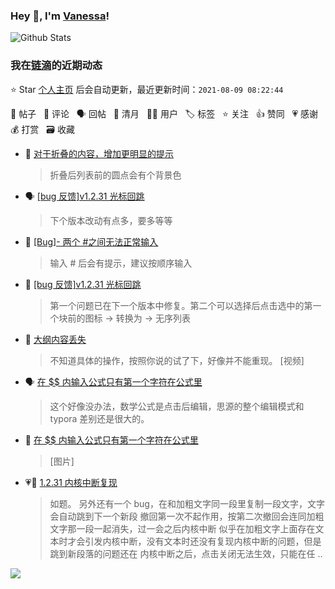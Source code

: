 ### Hey 👋, I'm [Vanessa](http://vanessa.b3log.org/)!

![Github Stats](https://github-readme-stats.vercel.app/api?username=Vanessa219&show_icons=true)

<!--events start -->

### 我在[链滴](https://ld246.com)的近期动态

⭐️ Star [个人主页](https://github.com/Vanessa219/Vanessa219) 后会自动更新，最近更新时间：`2021-08-09 08:22:44`

📝 帖子 &nbsp; 💬 评论 &nbsp; 🗣 回帖 &nbsp; 🌙 清月 &nbsp; 👨‍💻 用户 &nbsp; 🏷️ 标签 &nbsp; ⭐️ 关注 &nbsp; 👍 赞同 &nbsp; 💗 感谢 &nbsp; 💰 打赏 &nbsp; 🗃 收藏

* 💬 [对于折叠的内容，增加更明显的提示](https://ld246.com/article/1628397036559/comment/1628412405220#comments)

  > 折叠后列表前的圆点会有个背景色
* 🗣 [[bug 反馈]v1.2.31 光标回跳](https://ld246.com/article/1628320449346/comment/1628388317933#comments)

  > 下个版本改动有点多，要多等等
* 💬 [[Bug]- 两个 #之间无法正常输入](https://ld246.com/article/1628358125229/comment/1628382099785#comments)

  > 输入 # 后会有提示，建议按顺序输入
* 💬 [[bug 反馈]v1.2.31 光标回跳](https://ld246.com/article/1628320449346/comment/1628327199545#comments)

  > 第一个问题已在下一个版本中修复。第二个可以选择后点击选中的第一个块前的图标 -&gt; 转换为 -&gt; 无序列表
* 💬 [大纲内容丢失](https://ld246.com/article/1628176538008/comment/1628298553247#comments)

  > 不知道具体的操作，按照你说的试了下，好像并不能重现。 [视频]
* 🗣 [在 $$ 内输入公式只有第一个字符在公式里](https://ld246.com/article/1628220266096/comment/1628240775088#comments)

  > 这个好像没办法，数学公式是点击后编辑，思源的整个编辑模式和 typora 差别还是很大的。
* 💬 [在 $$ 内输入公式只有第一个字符在公式里](https://ld246.com/article/1628220266096/comment/1628238603435#comments)

  > [图片]
* 💗📝 [1.2.31 内核中断复现](https://ld246.com/article/1628175697591)

  > 如题。 另外还有一个 bug，在和加粗文字同一段里复制一段文字，文字会自动跳到下一个新段 撤回第一次不起作用，按第二次撤回会连同加粗文字那一段一起消失，过一会之后内核中断 似乎在加粗文字上面存在文本时才会引发内核中断，没有文本时还没有复现内核中断的问题，但是跳到新段落的问题还在 内核中断之后，点击关闭无法生效，只能在任 ..


<!--events end -->

<a title="Hits" target="_blank" href="https://github.com/Vanessa219/Vanessa219"><img src="https://hits.b3log.org/Vanessa219/Vanessa219.svg"></a>
